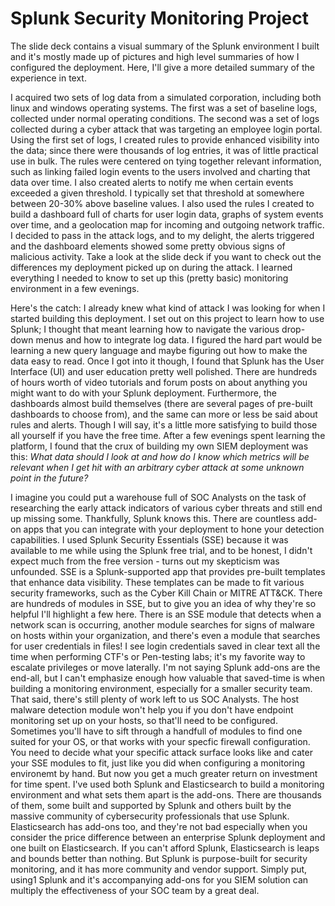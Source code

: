<h1>Splunk Security Monitoring Project</h1>

<p>The slide deck contains a visual summary of the Splunk environment I built and it's mostly made up of pictures and high level summaries of how I configured the deployment. Here, I'll give a more detailed summary of the experience in text.</p>

<p>I acquired two sets of log data from a simulated corporation, including both linux and windows operating systems. The first was a set of baseline logs, collected under normal operating conditions. The second was a set of logs collected during a cyber attack that was targeting an employee login portal. Using the first set of logs, I created rules to provide enhanced visibility into the data; since there were thousands of log entries, it was of little practical use in bulk. The rules were centered on tying together relevant information, such as linking failed login events to the users involved and charting that data over time. I also created alerts to notify me when certain events exceeded a given threshold. I typically set that threshold at somewhere between 20-30% above baseline values. I also used the rules I created to build a dashboard full of charts for user login data, graphs of system events over time, and a geolocation map for incoming and outgoing network traffic. I decided to pass in the attack logs, and to my delight, the alerts triggered and the dashboard elements showed some pretty obvious signs of malicious activity. Take a look at the slide deck if you want to check out the differences my deployment picked up on during the attack. I learned everything I needed to know to set up this (pretty basic) monitoring environment in a few evenings. 

<p>Here's the catch: I already knew what kind of attack I was looking for when I started building this deployment. I set out on this project to learn how to use Splunk; I thought that meant learning how to navigate the various drop-down menus and how to integrate log data. I figured the hard part would be learning a new query language and maybe figuring out how to make the data easy to read. Once I got into it though, I found that Splunk has the User Interface (UI) and user education pretty well polished. There are hundreds of hours worth of video tutorials and forum posts on about anything you might want to do with your Splunk deployment. Furthermore, the dashboards almost build themselves (there are several pages of pre-built dashboards to choose from), and the same can more or less be said about rules and alerts. Though I will say, it's a little more satisfying to build those all yourself if you have the free time. After a few evenings spent learning the platform, I found that the crux of building my own SIEM deployment was this: <em>What data should I look at and how do I know which metrics will be relevant when I get hit with an arbitrary cyber attack at some unknown point in the future?</em> </p>
  
<p>I imagine you could put a warehouse full of SOC Analysts on the task of researching the early attack indicators of various cyber threats and still end up missing some. Thankfully, Splunk knows this. There are countless add-on apps that you can integrate with your deployment to hone your detection capabilities. I used Splunk Security Essentials (SSE) because it was available to me while using the Splunk free trial, and to be honest, I didn't expect much from the free version - turns out my skepticism was unfounded. SSE is a Splunk-supported app that provides pre-built templates that enhance data visibility. These templates can be made to fit various security frameworks, such as the Cyber Kill Chain or MITRE ATT&CK. There are hundreds of modules in SSE, but to give you an idea of why they're so helpful I'll highlight a few here. There is an SSE module that detects when a network scan is occurring, another module searches for signs of malware on hosts within your organization, and there's even a module that searches for user credentials in files! I see login credentials saved in clear text all the time when performing CTF's or Pen-testing labs; it's my favorite way to escalate privileges or move laterally. I'm not saying Splunk add-ons are the end-all, but I can't emphasize enough how valuable that saved-time is when building a monitoring environment, especially for a smaller security team. That said, there's still plenty of work left to us SOC Analysts. The host malware detection module won't help you if you don't have endpoint monitoring set up on your hosts, so that'll need to be configured. Sometimes you'll have to sift through a handfull of modules to find one suited for your OS, or that works with your specfic firewall configuration. You need to decide what your specific attack surface looks like and cater your SSE modules to fit, just like you did when configuring a monitoring environemt by hand. But now you get a much greater return on investment for time spent. I've used both Splunk and Elasticsearch to build a monitoring environment and what sets them apart is the add-ons. There are thousands of them, some built and supported by Splunk and others built by the massive community of cybersecurity professionals that use Splunk. Elasticsearch has add-ons too, and they're not bad especially when you consider the price difference between an enterprise Splunk deployment and one built on Elasticsearch. If you can't afford Splunk, Elasticsearch is leaps and bounds better than nothing. But Splunk is purpose-built for security monitoring, and it has more community and vendor support. Simply put, using1 Splunk and it's accompanying add-ons for you SIEM solution can multiply the effectiveness of your SOC team by a great deal.</p>
